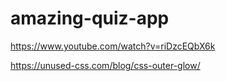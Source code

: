 # amazing-quiz-app

https://www.youtube.com/watch?v=riDzcEQbX6k

https://unused-css.com/blog/css-outer-glow/